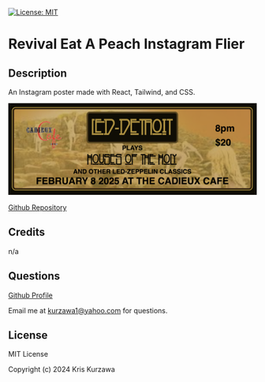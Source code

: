 [![License: MIT](https://img.shields.io/badge/License-MIT-yellow.svg)](https://opensource.org/licenses/MIT)
# Revival Eat A Peach Instagram Flier

## Description
An Instagram poster made with React, Tailwind, and CSS.


![screenshot1](https://github.com/KKurzawa/houses-of-the-holy/blob/main/public/Feb8.png)

[Github Repository](https://github.com/KKurzawa/houses-of-the-holy/tree/main)

## Credits

n/a

## Questions

[Github Profile](https://github.com/KKurzawa)

Email me at kurzawa1@yahoo.com for questions.

## License

MIT License

Copyright (c) 2024 Kris Kurzawa